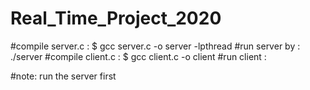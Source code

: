 # Real_Time_Project_2020

#compile server.c : $ gcc server.c -o server -lpthread
#run server by : ./server
#compile client.c : $ gcc client.c -o client
#run client : 


#note: run the server first
